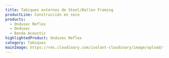 ```yaml
---
title: Tabiques externos de Steel/Ballon Framing
productLine: Construcción en seco
products:
  - Ondusec Reflex
  - Ondusec
  - Banda Acoustic
highlightedProduct: Ondusec Reflex
category: Tabiques
mainImage: https://res.cloudinary.com/isolant-cloudinary/image/upload/f_auto,q_auto:good/website-2021/solutions/isolant-aislantes-soluciones-construccion-en-seco-encabezado.jpg
---
```

